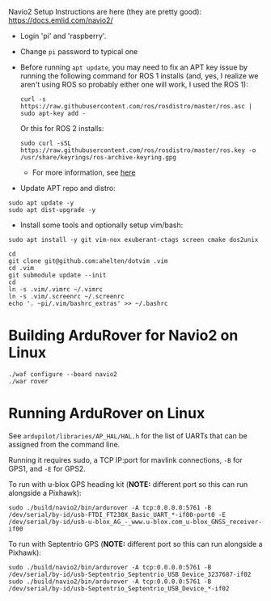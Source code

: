Navio2 Setup Instructions are here (they are pretty good): https://docs.emlid.com/navio2/

* Login 'pi' and 'raspberry'.
* Change `pi` password to typical one
* Before running `apt update`, you may need to fix an APT key issue by running
  the following command for ROS 1 installs (and, yes, I realize we aren't using
  ROS so probably either one will work, I used the ROS 1):

      curl -s https://raw.githubusercontent.com/ros/rosdistro/master/ros.asc | sudo apt-key add -

  Or this for ROS 2 installs:

      sudo curl -sSL https://raw.githubusercontent.com/ros/rosdistro/master/ros.key -o /usr/share/keyrings/ros-archive-keyring.gpg

  - For more information, see [here](https://answers.ros.org/question/379190/apt-update-signatures-were-invalid-f42ed6fbab17c654/)
* Update APT repo and distro:

```
sudo apt update -y
sudo apt dist-upgrade -y
```

* Install some tools and optionally setup vim/bash:

```
sudo apt install -y git vim-nox exuberant-ctags screen cmake dos2unix

cd
git clone git@github.com:ahelten/dotvim .vim
cd .vim
git submodule update --init
cd
ln -s .vim/.vimrc ~/.vimrc
ln -s .vim/.screenrc ~/.screenrc
echo '. ~pi/.vim/bashrc_extras' >> ~/.bashrc
```

Building ArduRover for Navio2 on Linux
====


```
./waf configure --board navio2
./war rover
```


Running ArduRover on Linux
====

See `ardupilot/libraries/AP_HAL/HAL.h` for the list of UARTs that can be assigned from the command
line.

Running it requires sudo, a TCP IP:port for mavlink connections, `-B` for GPS1, and `-E` for GPS2.

To run with u-blox GPS heading kit (**NOTE:** different port so this can run alongside a Pixhawk):

```
sudo ./build/navio2/bin/ardurover -A tcp:0.0.0.0:5761 -B /dev/serial/by-id/usb-FTDI_FT230X_Basic_UART_*-if00-port0 -E /dev/serial/by-id/usb-u-blox_AG_-_www.u-blox.com_u-blox_GNSS_receiver-if00
```

To run with Septentrio GPS (**NOTE:** different port so this can run alongside a Pixhawk):

```
sudo ./build/navio2/bin/ardurover -A tcp:0.0.0.0:5761 -B /dev/serial/by-id/usb-Septentrio_Septentrio_USB_Device_3237687-if02
sudo ./build/navio2/bin/ardurover -A tcp:0.0.0.0:5761 -B /dev/serial/by-id/usb-Septentrio_Septentrio_USB_Device_*-if02
```

